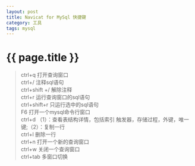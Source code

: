 ```yaml
---
layout: post
title: Navicat for MySql 快捷键
category: 工具
tags: mysql
---
```


{{ page.title }}
===

> ctrl+q            打开查询窗口  
> ctrl+/            注释sql语句  
> ctrl+shift +/     解除注释  
> ctrl+r            运行查询窗口的sql语句  
> ctrl+shift+r      只运行选中的sql语句  
> F6                打开一个mysql命令行窗口  
> ctrl+d           （1）：查看表结构详情，包括索引 触发器，存储过程，外键，唯一键;（2）：复制一行  
> ctrl+l            删除一行  
> ctrl+n            打开一个新的查询窗口  
> ctrl+w            关闭一个查询窗口  
> ctrl+tab          多窗口切换  